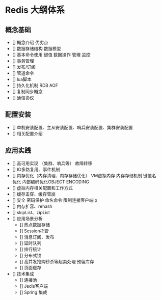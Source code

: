 # Redis 大纲体系

## 概念基础
- [] 概念介绍 优劣点
- [] 数据存储结构 数据模型
- [] 基本命令使用 键值 数据操作 管理 监控
- [] 事务管理
- [] 发布/订阅
- [] 管道命令
- [] lua脚本
- [] 持久化机制 RDB AOF
- [] 复制同步概念
- [] 通信协议

## 配置安装
- [] 单机安装配置、主从安装配置、哨兵安装配置、集群安装配置
- [] 相关配置介绍

## 应用实践
- [] 高可用实现 （集群、哨兵等） 故障转移
- [] IO多路复用、事件机制
- [] 内存优化（内存清理、内存存储优化） VM虚拟内存 内存存储机制   键值名优化 内部编码优化OBJECT ENCODING
- [] 虚拟内存相关配置和工作方式
- [] 缓存击穿、缓存雪崩
- [] 安全 密码保护 命名命令 限制连接客户端ip
- [] 内存扩容、rehash
- [] skipList、zipList
- [] 应用场景分析
    - [] 热点数据存储
    - [] Session托管 
    - [] 消息订阅、发布
    - [] 延时队列
    - [] 排行统计
    - [] 分布式锁
    - [] 高并发抢购秒杀等超卖处理 预留库存
    - [] 页面缓存
- [] 技术集成
    - [] 连接池
    - [] Jedis客户端
    - [] Spring 集成



